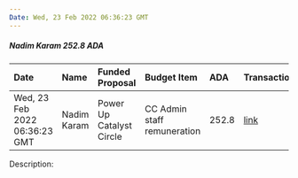 ```yaml
---
Date: Wed, 23 Feb 2022 06:36:23 GMT
---
```


##### Nadim Karam 252.8 ADA

| Date      | Name | Funded Proposal | Budget Item | ADA | Transaction|
| :---        | :---  | :--- | :--- | :--- | :--- |
| Wed, 23 Feb 2022 06:36:23 GMT | Nadim Karam | Power Up Catalyst Circle | CC Admin staff remuneration | 252.8 | [link](https://cardanoscan.io/transaction/4bf24b312a0a2a4f5e7c68d8810a3d9d7b1a9ef34998358bbcc2a4c032f6ceb7)|

Description: 
